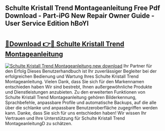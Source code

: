 ## Schulte Kristall Trend Montageanleitung Free Pdf Download - Part-iPG New Repair Owner Guide - User Service Edition hBoYl

# <h2><a href="http://df6vqd.blite.top/?on=Schulte+Kristall+Trend+Montageanleitung">🔗Download 👉🔴 Schulte Kristall Trend Montageanleitung</a></h2>

[![Schulte Kristall Trend Montageanleitung new download](https://i.imgur.com/lujVjoI.png)](http://df6vqd.blite.top/?on=Schulte+Kristall+Trend+Montageanleitung)
Ihr Partner für den Erfolg Dieses Benutzerhandbuch ist Ihr zuverlässiger Begleiter bei der erfolgreichen Bedienung und Wartung Ihres Schulte Kristall Trend Montageanleitung. Vielen Dank, dass Sie sich für den Markennamen entschieden haben Wir sind bestrebt, Ihnen außergewöhnliche Produkte und Dienstleistungen anzubieten. Zu den erweiterten Funktionen von Schulte Kristall Trend Montageanleitung gehören Bilderkennung, Sprachbefehle, anpassbare Profile und automatische Backups, auf die alle über die schlanke und anpassbare Benutzeroberfläche zugegriffen werden kann. Danke, dass Sie sich für uns entschieden haben! Wir wissen Ihr Vertrauen und Ihre Unterstützung für Schulte Kristall Trend MontageanleitungD zu schätzen.
